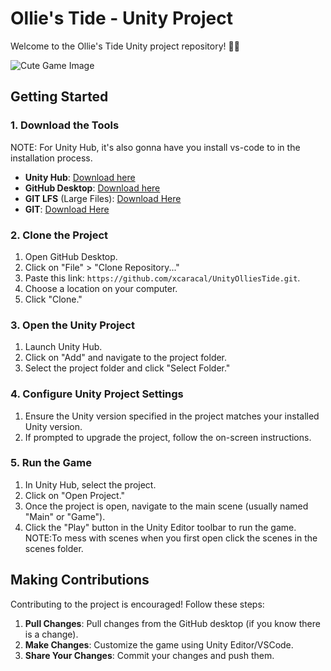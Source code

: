 # Ollie's Tide - Unity Project

Welcome to the Ollie's Tide Unity project repository! 🦦🦦

![Cute Game Image](/readme_resources/otter.gif)

## Getting Started

### 1. Download the Tools

NOTE: For Unity Hub, it's also gonna have you install vs-code to in the installation process. 
- **Unity Hub**: [Download here](https://unity3d.com/get-unity/download)
- **GitHub Desktop**: [Download here](https://desktop.github.com/)
- **GIT LFS** (Large Files): [Download Here](https://git-lfs.com/)
- **GIT**: [Download Here](https://git-scm.com/download/win)

### 2. Clone the Project

1. Open GitHub Desktop.
2. Click on "File" > "Clone Repository..."
3. Paste this link: `https://github.com/xcaracal/UnityOlliesTide.git`.
4. Choose a location on your computer.
5. Click "Clone."

### 3. Open the Unity Project

1. Launch Unity Hub.
2. Click on "Add" and navigate to the project folder.
3. Select the project folder and click "Select Folder."

### 4. Configure Unity Project Settings

1. Ensure the Unity version specified in the project matches your installed Unity version.
2. If prompted to upgrade the project, follow the on-screen instructions.

### 5. Run the Game

1. In Unity Hub, select the project.
2. Click on "Open Project."
3. Once the project is open, navigate to the main scene (usually named "Main" or "Game").
4. Click the "Play" button in the Unity Editor toolbar to run the game.
   NOTE:To mess with scenes when you first open click the scenes in the scenes folder.

## Making Contributions

Contributing to the project is encouraged! Follow these steps:

1. **Pull Changes**: Pull changes from the GitHub desktop (if you know there is a change).
2. **Make Changes**: Customize the game using Unity Editor/VSCode.
3. **Share Your Changes**: Commit your changes and push them.
